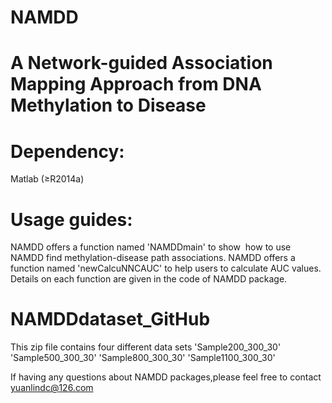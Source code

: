 # NAMDD
# A Network-guided Association Mapping Approach from DNA Methylation to Disease
# Dependency:
Matlab (≥R2014a)
# Usage guides:
NAMDD offers a function named 'NAMDDmain' to show  how to use NAMDD find methylation-disease path associations.
NAMDD offers a function named 'newCalcuNNCAUC' to help users to calculate AUC values.
Details on each function are given in the code of NAMDD package.

# NAMDDdataset_GitHub
This zip file contains four different data sets
'Sample200_300_30'
'Sample500_300_30'
'Sample800_300_30'
'Sample1100_300_30'

If having any questions about NAMDD packages,please feel free to contact yuanlindc@126.com
